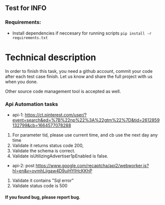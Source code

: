 ## Test for INFO

### Requirements:
* Install dependencies if neccesary for running scripts
`pip install -r requirements.txt`


# Technical description


In order to finish this task, you need a github account, commit your code after each test case finish. 
Let us know and share the full project with us when you done. 

Other source code management tool is accepted as well.

### Api Automation tasks 


* api-1:
https://ct.pinterest.com/user/?event=search&ed=%7B%22np%22%3A%22gtm%22%7D&tid=2612859132799&cb=1664577078288
1. For parameter tid, please use current time, and cb use the next day any time
2. Validate it returns status code 200,
3. Validate the schema is correct. 
4. Validate isUtilizingAdvertiser1pEnabled is false.

* api-2:
post https://www.google.com/recaptcha/api2/webworker.js?hl=en&v=ovmhLiigaw4D9ujHYlHcKKhP
1. Validate it contains "Sql error"
2. Validate status code is 500

#### If you found bug, please report bug.

